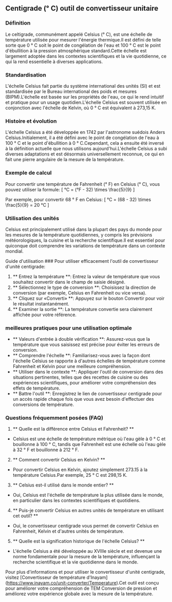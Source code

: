 ## Centigrade (° C) outil de convertisseur unitaire

### Définition
Le celtigrade, communément appelé Celsius (° C), est une échelle de température utilisée pour mesurer l'énergie thermique.Il est défini de telle sorte que 0 ° C soit le point de congélation de l'eau et 100 ° C est le point d'ébullition à la pression atmosphérique standard.Cette échelle est largement adoptée dans les contextes scientifiques et la vie quotidienne, ce qui la rend essentielle à diverses applications.

### Standardisation
L'échelle Celsius fait partie du système international des unités (SI) et est standardisée par le Bureau international des poids et mesures (BIPM).L'échelle est basée sur les propriétés de l'eau, ce qui le rend intuitif et pratique pour un usage quotidien.L'échelle Celsius est souvent utilisée en conjonction avec l'échelle de Kelvin, où 0 ° C est équivalent à 273,15 K.

### Histoire et évolution
L'échelle Celsius a été développée en 1742 par l'astronome suédois Anders Celsius.Initialement, il a été défini avec le point de congélation de l'eau à 100 ° C et le point d'ébullition à 0 ° C.Cependant, cela a ensuite été inversé à la définition actuelle que nous utilisons aujourd'hui.L'échelle Celsius a subi diverses adaptations et est désormais universellement reconnue, ce qui en fait une pierre angulaire de la mesure de la température.

### Exemple de calcul
Pour convertir une température de Fahrenheit (° F) en Celsius (° C), vous pouvez utiliser la formule:
\[ °C = (°F - 32) \times \frac{5}{9} \]

Par exemple, pour convertir 68 ° F en Celsius:
\[ °C = (68 - 32) \times \frac{5}{9} = 20 °C \]

### Utilisation des unités
Celsius est principalement utilisé dans la plupart des pays du monde pour les mesures de la température quotidiennes, y compris les prévisions météorologiques, la cuisine et la recherche scientifique.Il est essentiel pour quiconque doit comprendre les variations de température dans un contexte mondial.

Guide d'utilisation ###
Pour utiliser efficacement l'outil de convertisseur d'unité centigrade:
1. ** Entrez la température **: Entrez la valeur de température que vous souhaitez convertir dans le champ de saisie désigné.
2. ** Sélectionnez le type de conversion **: Choisissez la direction de conversion (par exemple, Celsius en Fahrenheit ou vice versa).
3. ** Cliquez sur «Converti» **: Appuyez sur le bouton Convertir pour voir le résultat instantanément.
4. ** Examiner la sortie **: La température convertie sera clairement affichée pour votre référence.

### meilleures pratiques pour une utilisation optimale
- ** Valeurs d'entrée à double vérification **: Assurez-vous que la température que vous saisissez est précise pour éviter les erreurs de conversion.
- ** Comprendre l'échelle **: Familiarisez-vous avec la façon dont l'échelle Celsius se rapporte à d'autres échelles de température comme Fahrenheit et Kelvin pour une meilleure compréhension.
- ** Utiliser dans le contexte **: Appliquer l'outil de conversion dans des situations pertinentes, telles que des recettes de cuisine ou des expériences scientifiques, pour améliorer votre compréhension des effets de température.
- ** Battre l'outil **: Enregistrez le lien de convertisseur centigrade pour un accès rapide chaque fois que vous avez besoin d'effectuer des conversions de température.

### Questions fréquemment posées (FAQ)

1. ** Quelle est la différence entre Celsius et Fahrenheit? **
- Celsius est une échelle de température métrique où l'eau gèle à 0 ° C et bouillonne à 100 ° C, tandis que Fahrenheit est une échelle où l'eau gèle à 32 ° F et bouillonne à 212 ° F.

2. ** Comment convertir Celsius en Kelvin? **
- Pour convertir Celsius en Kelvin, ajoutez simplement 273.15 à la température Celsius.Par exemple, 25 ° C est 298,15 K.

3. ** Celsius est-il utilisé dans le monde entier? **
- Oui, Celsius est l'échelle de température la plus utilisée dans le monde, en particulier dans les contextes scientifiques et quotidiens.

4. ** Puis-je convertir Celsius en autres unités de température en utilisant cet outil? **
- Oui, le convertisseur centigrade vous permet de convertir Celsius en Fahrenheit, Kelvin et d'autres unités de température.

5. ** Quelle est la signification historique de l'échelle Celsius? **
- L'échelle Celsius a été développée au XVIIIe siècle et est devenue une norme fondamentale pour la mesure de la température, influençant la recherche scientifique et la vie quotidienne dans le monde.

Pour plus d'informations et pour utiliser le convertisseur d'unité centigrade, visitez [Convertisseur de température d'Inayam] (https://www.inayam.co/unit-converter/Temperature).Cet outil est conçu pour améliorer votre compréhension de TEM Conversion de pression et améliorez votre expérience globale avec la mesure de la température.